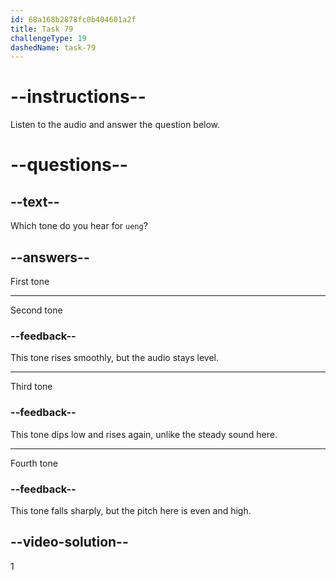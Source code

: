 ```yaml
---
id: 68a168b2878fc0b404601a2f
title: Task 79
challengeType: 19
dashedName: task-79
---
```


<!-- (Audio) A: uēng -->

# --instructions--

Listen to the audio and answer the question below.

# --questions--

## --text--

Which tone do you hear for `ueng`?

## --answers--

First tone

---

Second tone

### --feedback--

This tone rises smoothly, but the audio stays level.

---

Third tone

### --feedback--

This tone dips low and rises again, unlike the steady sound here.

---

Fourth tone

### --feedback--

This tone falls sharply, but the pitch here is even and high.

## --video-solution--

1
